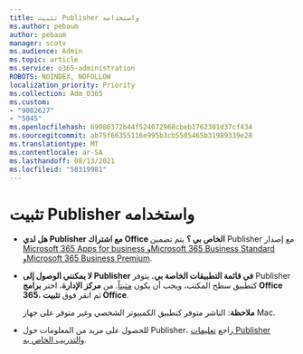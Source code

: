 ```yaml
---
title: تثبيت Publisher واستخدامه
ms.author: pebaum
author: pebaum
manager: scotv
ms.audience: Admin
ms.topic: article
ms.service: o365-administration
ROBOTS: NOINDEX, NOFOLLOW
localization_priority: Priority
ms.collection: Adm_O365
ms.custom:
- "9002627"
- "5045"
ms.openlocfilehash: 69086372b44f524072968cbeb1762301d37cf434
ms.sourcegitcommit: ab75f66355116e995b3cb5505465b31989339e28
ms.translationtype: MT
ms.contentlocale: ar-SA
ms.lasthandoff: 08/13/2021
ms.locfileid: "58319981"
---
```

# <a name="install-and-use-publisher"></a>تثبيت Publisher واستخدامه

- **هل لدي Publisher مع اشتراك Office الخاص بي ؟** يتم تضمين Publisher مع إصدار [Microsoft 365 Apps for business وMicrosoft 365 Business Standard وMicrosoft 365 Business Premium](https://products.office.com/compare-all-microsoft-office-products?activetab=tab:primaryr2).
- **لا يمكنني الوصول إلى Publisher في قائمة التطبيقات الخاصة بي.**  يتوفر Publisher كتطبيق سطح المكتب، ويجب أن يكون [مثبتاً](https://support.office.com/article/Install-Office-apps-from-Office-365-dcf2d841-dac7-455b-9a77-fc8f7ee92702). من **مركز الإدارة**، اختر **برامج Office 365**، ثم انقر فوق **تثبيت Office**. 

    **ملاحظة**: الناشر متوفر كتطبيق الكمبيوتر الشخصي وغير متوفر على جهاز Mac.
- للحصول على مزيد من المعلومات حول Publisher، راجع [تعليمات Publisher والتدريب الخاص به](https://support.office.com/publisher).
